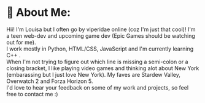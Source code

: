# 💌 About Me:
Hii! I'm Louisa but I often go by viperidae online (coz I'm just that cool)! I'm a teen web-dev and upcoming game dev (Epic Games should be watching out for me).<br>
I work mostly in Python, HTML/CSS, JavaScript and I'm currently learning C++ .<br>
When I'm not trying to figure out which line is missing a semi-colon or a closing bracket, I like playing video games and thinking alot about New York (embarassing but I just love New York). My faves are Stardew Valley, Overwatch 2 and Forza Horizon 5.<br>
I'd love to hear your feedback on some of my work and projects, so feel free to contact me :)



